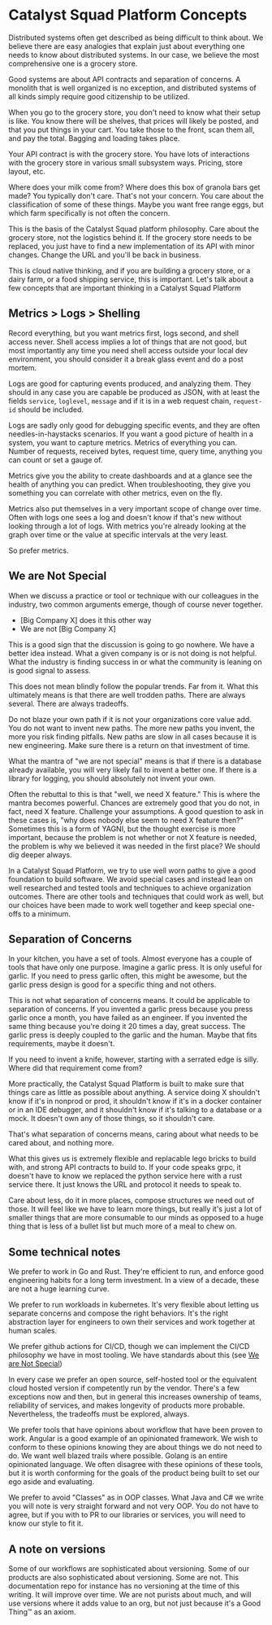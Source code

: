 # Catalyst Squad Platform Concepts

Distributed systems often get described as being difficult to think about. We believe there are easy analogies that explain just about everything one needs to know about distributed systems. In our case, we believe the most comprehensive one is a grocery store.

Good systems are about API contracts and separation of concerns. A monolith that is well organized is no exception, and distributed systems of all kinds simply require good citizenship to be utilized.

When you go to the grocery store, you don't need to know what their setup is like. You know there will be shelves, that prices will likely be posted, and that you put things in your cart. You take those to the front, scan them all, and pay the total. Bagging and loading takes place.

Your API contract is with the grocery store. You have lots of interactions with the grocery store in various small subsystem ways. Pricing, store layout, etc.

Where does your milk come from? Where does this box of granola bars get made? You typically don't care. That's not your concern. You care about the classification of some of these things. Maybe you want free range eggs, but which farm specifically is not often the concern.

This is the basis of the Catalyst Squad platform philosophy. Care about the grocery store, not the logistics behind it. If the grocery store needs to be replaced, you just have to find a new implementation of its API with minor changes. Change the URL and you'll be back in business.

This is cloud native thinking, and if you are building a grocery store, or a dairy farm, or a food shipping service, this is important. Let's talk about a few concepts that are important thinking in a Catalyst Squad Platform

## Metrics > Logs > Shelling

Record everything, but you want metrics first, logs second, and shell access never. Shell access implies a lot of things that are not good, but most importantly any time you need shell access outside your local dev environment, you should consider it a break glass event and do a post mortem.

Logs are good for capturing events produced, and analyzing them. They should in any case you are capable be produced as JSON, with at least the fields `service`, `loglevel`, `message` and if it is in a web request chain, `request-id` should be included.

Logs are sadly only good for debugging specific events, and they are often needles-in-haystacks scenarios. If you want a good picture of health in a system, you want to capture metrics. Metrics of everything you can. Number of requests, received bytes, request time, query time, anything you can count or set a gauge of.

Metrics give you the ability to create dashboards and at a glance see the health of anything you can predict. When troubleshooting, they give you something you can correlate with other metrics, even on the fly.

Metrics also put themselves in a very important scope of change over time. Often with logs one sees a log and doesn't know if that's new without looking through a lot of logs. With metrics you're already looking at the graph over time or the value at specific intervals at the very least.

So prefer metrics.

## We are Not Special

When we discuss a practice or tool or technique with our colleagues in the industry, two common arguments emerge, though of course never together.

- [Big Company X] does it this other way
- We are not [Big Company X]

This is a good sign that the discussion is going to go nowhere. We have a better idea instead. What a given company is or is not doing is not helpful. What the industry is finding success in or what the community is leaning on is good signal to assess.

This does not mean blindly follow the popular trends. Far from it. What this ultimately means is that there are well trodden paths. There are always several. There are always tradeoffs.

Do not blaze your own path if it is not your organizations core value add. You do not want to invent new paths. The more new paths you invent, the more you risk finding pitfalls. New paths are slow in all cases because it is new engineering. Make sure there is a return on that investment of time.

What the mantra of "we are not special" means is that if there is a database already available, you will very likely fail to invent a better one. If there is a library for logging, you should absolutely not invent your own.

Often the rebuttal to this is that "well, we need X feature." This is where the mantra becomes powerful. Chances are extremely good that you do not, in fact, need X feature. Challenge your assumptions. A good question to ask in these cases is, "why does nobody else seem to need X feature then?" Sometimes this is a form of YAGNI, but the thought exercise is more important, because the problem is not whether or not X feature is needed, the problem is why we believed it was needed in the first place? We should dig deeper always.

In a Catalyst Squad Platform, we try to use well worn paths to give a good foundation to build software. We avoid special cases and instead lean on well researched and tested tools and techniques to achieve organization outcomes. There are other tools and techniques that could work as well, but our choices have been made to work well together and keep special one-offs to a minimum.

## Separation of Concerns

In your kitchen, you have a set of tools. Almost everyone has a couple of tools that have only one purpose. Imagine a garlic press. It is only useful for garlic. If you need to press garlic often, this might be awesome, but the garlic press design is good for a specific thing and not others.

This is not what separation of concerns means. It could be applicable to separation of concerns. If you invented a garlic press because you press garlic once a month, you have failed as an engineer. If you invented the same thing because you're doing it 20 times a day, great success. The garlic press is deeply coupled to the garlic and the human. Maybe that fits requirements, maybe it doesn't.

If you need to invent a knife, however, starting with a serrated edge is silly. Where did that requirement come from?

More practically, the Catalyst Squad Platform is built to make sure that things care as little as possible about anything. A service doing X shouldn't know if it's in nonprod or prod, it shouldn't know if it's in a docker container or in an IDE debugger, and it shouldn't know if it's talking to a database or a mock. It doesn't own any of those things, so it shouldn't care.

That's what separation of concerns means, caring about what needs to be cared about, and nothing more.

What this gives us is extremely flexible and replacable lego bricks to build with, and strong API contracts to build to. If your code speaks grpc, it doesn't have to know we replaced the python service here with a rust service there. It just knows the URL and protocol it needs to speak to.

Care about less, do it in more places, compose structures we need out of those. It will feel like we have to learn more things, but really it's just a lot of smaller things that are more consumable to our minds as opposed to a huge thing that is less of a bullet list but much more of a meal to chew on.

## Some technical notes

We prefer to work in Go and Rust. They're efficient to run, and enforce good engineering habits for a long term investment. In a view of a decade, these are not a huge learning curve.

We prefer to run workloads in kubernetes. It's very flexible about letting us separate concerns and compose the right behaviors. It's the right abstraction layer for engineers to own their services and work together at human scales.

We prefer github actions for CI/CD, though we can implement the CI/CD philosophy we have in most tooling. We have standards about this (see [We are Not Special](#we-are-not-special))

In every case we prefer an open source, self-hosted tool or the equivalent cloud hosted version if competently run by the vendor. There's a few exceptions now and then, but in general this increases ownership of teams, reliability of services, and makes longevity of products more probable. Nevertheless, the tradeoffs must be explored, always.

We prefer tools that have opinions about workflow that have been proven to work. Angular is a good example of an opinionated framework. We wish to conform to these opinions knowing they are about things we do not need to do. We want well blazed trails where possible. Golang is an entire opinionated language. We often disagree with these opinions of these tools, but it is worth conforming for the goals of the product being built to set our ego aside and evaluating.

We prefer to avoid "Classes" as in OOP classes. What Java and C# we write you will note is very straight forward and not very OOP. You do not have to agree, but if you with to PR to our libraries or services, you will need to know our style to fit it.

## A note on versions

Some of our workflows are sophisticated about versioning. Some of our products are also sophisticated about versioning. Some are not. This documentation repo for instance has no versioning at the time of this writing. It will improve over time. We are not purists about much, and will use versions where it adds value to an org, but not just because it's a Good Thing™ as an axiom.
